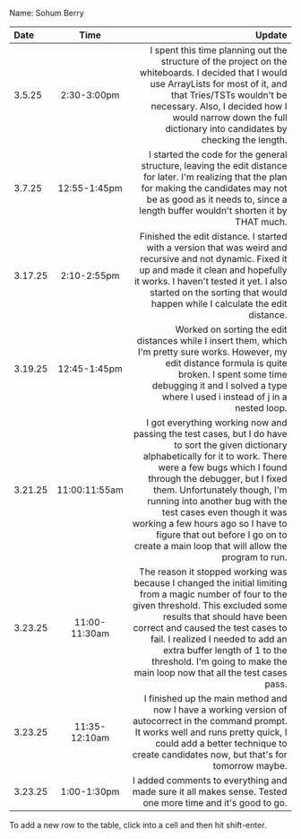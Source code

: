 Name: Sohum Berry

| Date    |     Time      |                                                                                                                                                                                                                                                                                                                                                                                                                                 Update |
|:--------|:-------------:|---------------------------------------------------------------------------------------------------------------------------------------------------------------------------------------------------------------------------------------------------------------------------------------------------------------------------------------------------------------------------------------------------------------------------------------:|
| 3.5.25  |  2:30-3:00pm  |                                                                                                                                                   I spent this time planning out the structure of the project on the whiteboards. I decided that I would use ArrayLists for most of it, and that Tries/TSTs wouldn't be necessary. Also, I decided how I would narrow down the full dictionary into candidates by checking the length. |
| 3.7.25  | 12:55-1:45pm  |                                                                                                                                                                                                    I started the code for the general structure, leaving the edit distance for later. I'm realizing that the plan for making the candidates may not be as good as it needs to, since a length buffer wouldn't shorten it by THAT much. |
| 3.17.25 |  2:10-2:55pm  |                                                                                                                                                                 Finished the edit distance. I started with a version that was weird and recursive and not dynamic. Fixed it up and made it clean and hopefully it works. I haven't tested it yet. I also started on the sorting that would happen while I calculate the edit distance. |
| 3.19.25 | 12:45-1:45pm  |                                                                                                                                                                                             Worked on sorting the edit distances while I insert them, which I'm pretty sure works. However, my edit distance formula is quite broken. I spent some time debugging it and I solved a type where I used i instead of j in a nested loop. |
| 3.21.25 | 11:00:11:55am | I got everything working now and passing the test cases, but I do have to sort the given dictionary alphabetically for it to work. There were a few bugs which I found through the debugger, but I fixed them. Unfortunately though, I'm running into another bug with the test cases even though it was working a few hours ago so I have to figure that out before I go on to create a main loop that will allow the program to run. |
| 3.23.25 | 11:00-11:30am |                                                                    The reason it stopped working was because I changed the initial limiting from a magic number of four to the given threshold. This excluded some results that should have been correct and caused the test cases to fail. I realized I needed to add an extra buffer length of 1 to the threshold. I'm going to make the main loop now that all the test cases pass. |
| 3.23.25 | 11:35-12:10am |                                                                                                                                                                                                      I finished up the main method and now I have a working version of autocorrect in the command prompt. It works well and runs pretty quick, I could add a better technique to create candidates now, but that's for tomorrow maybe. |
| 3.23.25 |  1:00-1:30pm  |                                                                                                                                                                                                                                                                                                                             I added comments to everything and made sure it all makes sense. Tested one more time and it's good to go. |


To add a new row to the table, click into a cell and then hit shift-enter.